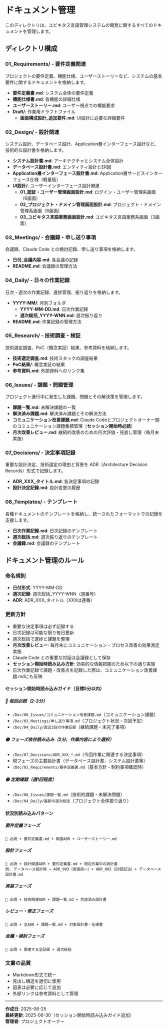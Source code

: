 # ドキュメント管理

このディレクトリは、ユビキタス言語管理システムの開発に関するすべてのドキュメントを管理します。

## ディレクトリ構成

### 01_Requirements/ - 要件定義関連
プロジェクトの要件定義、機能仕様、ユーザーストーリーなど、システムの基本要件に関するドキュメントを格納します。
- **要件定義書.md**: システム全体の要件定義
- **機能仕様書.md**: 各機能の詳細仕様
- **ユーザーストーリー.md**: ユーザー視点での機能要求
- **Draft/**: 作業用ドラフトファイル
  - **画面構成設計_追加要件.md**: UI設計に必要な詳細要件

### 02_Design/ - 設計関連
システム設計、データベース設計、Application層インターフェース設計など、技術的な設計書を格納します。
- **システム設計書.md**: アーキテクチャとシステム全体設計
- **データベース設計書.md**: エンティティ設計とER図
- **Application層インターフェース設計書.md**: Application層サービスインターフェース仕様（軽量版）
- **UI設計/**: ユーザーインターフェース設計関連
  - **01_認証・ユーザー管理画面設計.md**: ログイン・ユーザー管理系画面（6画面）
  - **02_プロジェクト・ドメイン管理画面設計.md**: プロジェクト・ドメイン管理系画面（6画面）
  - **03_ユビキタス言語業務画面設計.md**: ユビキタス言語業務系画面（3画面）

### 03_Meetings/ - 会議録・申し送り事項
会議録、Claude Code との検討記録、申し送り事項を格納します。
- **日付_会議内容.md**: 各会議の記録
- **README.md**: 会議録の管理方法

### 04_Daily/ - 日々の作業記録
日次・週次の作業記録、進捗管理、振り返りを格納します。
- **YYYY-MM/**: 月別フォルダ
  - **YYYY-MM-DD.md**: 日次作業記録
  - **週次総括_YYYY-WNN.md**: 週次振り返り
- **README.md**: 作業記録の管理方法

### 05_Research/ - 技術調査・検証
技術選定調査、PoC（概念実証）結果、参考資料を格納します。
- **技術選定調査.md**: 技術スタックの調査結果
- **PoC結果/**: 概念実証の結果
- **参考資料.md**: 外部資料へのリンク集

### 06_Issues/ - 課題・問題管理
プロジェクト進行中に発生した課題、問題とその解決策を管理します。
- **課題一覧.md**: 未解決課題の一覧
- **解決済み課題.md**: 解決済み課題とその解決方法
- **コミュニケーション改善課題.md**: Claude Codeとプロジェクトオーナー間のコミュニケーション課題集積管理（**セッション開始時必読**）
- **月次改善レビュー.md**: 継続的改善のための月次評価・見直し管理（毎月末実施）

### 07_Decisions/ - 決定事項記録
重要な設計決定、技術選定の理由と背景を ADR（Architecture Decision Records）形式で記録します。
- **ADR_XXX_タイトル.md**: 各決定事項の記録
- **設計決定記録.md**: 設計変更の履歴

### 08_Templates/ - テンプレート
各種ドキュメントのテンプレートを格納し、統一されたフォーマットでの記録を支援します。
- **日次作業記録.md**: 日次記録のテンプレート
- **週次総括.md**: 週次振り返りのテンプレート
- **会議録.md**: 会議録のテンプレート

## ドキュメント管理のルール

### 命名規則
- **日付形式**: YYYY-MM-DD
- **週次記録**: 週次総括_YYYY-WNN（週番号）
- **ADR**: ADR_XXX_タイトル（XXXは連番）

### 更新方針
- 重要な決定事項は必ず記録する
- 日次記録は可能な限り毎日更新
- 週次総括で進捗と課題を整理
- **月次改善レビュー**: 毎月末にコミュニケーション・プロセス改善の効果測定実施
- Claude Code との重要な対話は会議録として保存
- **セッション開始時読み込み方針**: 効率的な情報把握のため以下の通り実施
- 日次作業記録で課題・改善点を記録した際は、コミュニケーション改善課題.mdにも反映

#### セッション開始時読み込みガイド（目標5分以内）

##### 🔴 毎回必読（2-3分）
- `/Doc/06_Issues/コミュニケーション改善課題.md`（コミュニケーション課題）
- `/Doc/03_Meetings/申し送り事項.md`（プロジェクト状況・次回予定）
- `/Doc/04_Daily/直近3日の作業記録`（継続課題・未完了事項）

##### 🟡 フェーズ依存読み込み（2分、作業内容により選択）
- `/Doc/07_Decisions/ADR_XXX_*.md`（今回作業に関連する決定事項）
- 現フェーズの主要設計書（データベース設計書、システム設計書等）
- `/Doc/01_Requirements/要件定義書.md`（基本方針・制約事項確認時）

##### 🟢 定期確認（週1回程度）
- `/Doc/06_Issues/課題一覧.md`（技術的課題・未解決問題）
- `/Doc/04_Daily/最新の週次総括`（プロジェクト全体振り返り）

#### 状況別読み込みパターン

##### 要件定義フェーズ
```
🔴 必読 + 要件定義書.md + 関連ADR + ユーザーストーリー.md
```

##### 設計フェーズ
```
🔴 必読 + 設計関連ADR + 要件定義書.md + 現在作業中の設計書
例: データベース設計時 → ADR_003（用語統一）+ ADR_002（ER図記法）+ データベース設計書.md
```

##### 実装フェーズ
```
🔴 必読 + 技術関連ADR + 課題一覧.md + 完成済み設計書
```

##### レビュー・修正フェーズ
```
🔴 必読 + 全ADR + 課題一覧.md + 対象設計書・仕様書
```

##### 会議・検討フェーズ
```
🔴 必読 + 関連する全記録 + 週次総括
```

### 文書の品質
- Markdown形式で統一
- 見出し構造を適切に使用
- 図表は必要に応じて追加
- 外部リンクは参考資料として管理

---

**作成日**: 2025-06-25  
**最終更新**: 2025-06-30（セッション開始時読み込みガイド追加）  
**管理者**: プロジェクトオーナー